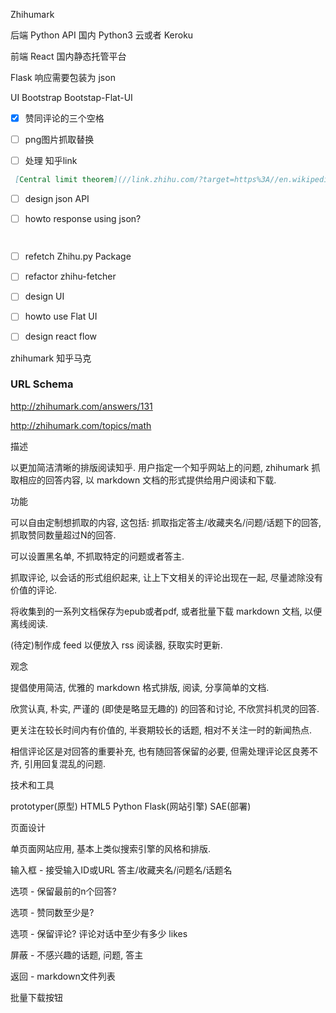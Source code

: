 



Zhihumark



后端 Python API 国内 Python3 云或者 Keroku

前端 React 国内静态托管平台

Flask 响应需要包装为 json

UI Bootstrap Bootstap-Flat-UI





- [x] 赞同评论的三个空格


- [ ] png图片抓取替换
- [ ] 处理 知乎link 



``` markdown
 [Central limit theorem](//link.zhihu.com/?target=https%3A//en.wikipedia.org/wiki/Central_limit_theorem) ）可知， ![S_n/\\sqrt{n}](//zhihu.com/equation?tex=S_n%2F%5Csqrt%7Bn%7D) 依分布收敛于一个正态分布。粗略来说 ![S_n](//zhihu.com/equation?tex=S_n) 大概是 ![\\sqrt{n}](//zhihu.com/equation?tex=%5Csqrt%7Bn%7D) 量级。而大偏差理论（ [Large deviations theory](//link.zhihu.com/?target=https%3A//en.wikipedia.org/wiki/Large_deviations_theory) ）研究的是 ![S_n](//zhihu.com/equation?tex=S_n) 处在n量级的概
```







- [ ] design json API
      
- [ ] howto response using json?
      
      ​
      
- [ ] refetch Zhihu.py Package
      
- [ ] refactor zhihu-fetcher
      
- [ ] design UI
      
- [ ] howto use Flat UI
      
- [ ] design react flow

zhihumark 知乎马克



### URL Schema

http://zhihumark.com/answers/131

http://zhihumark.com/topics/math











描述

以更加简洁清晰的排版阅读知乎. 用户指定一个知乎网站上的问题, zhihumark 抓取相应的回答内容, 以 markdown 文档的形式提供给用户阅读和下载.



功能

可以自由定制想抓取的内容, 这包括: 抓取指定答主/收藏夹名/问题/话题下的回答, 抓取赞同数量超过N的回答.

可以设置黑名单, 不抓取特定的问题或者答主.

抓取评论, 以会话的形式组织起来, 让上下文相关的评论出现在一起, 尽量滤除没有价值的评论.

将收集到的一系列文档保存为epub或者pdf, 或者批量下载 markdown 文档, 以便离线阅读.

(待定)制作成 feed 以便放入 rss 阅读器, 获取实时更新.



观念

提倡使用简洁, 优雅的 markdown 格式排版, 阅读, 分享简单的文档.

欣赏认真, 朴实, 严谨的 (即使是略显无趣的) 的回答和讨论, 不欣赏抖机灵的回答.

更关注在较长时间内有价值的, 半衰期较长的话题, 相对不关注一时的新闻热点.

相信评论区是对回答的重要补充, 也有随回答保留的必要, 但需处理评论区良莠不齐, 引用回复混乱的问题.



技术和工具

prototyper(原型) HTML5 Python Flask(网站引擎) SAE(部署)



页面设计

单页面网站应用, 基本上类似搜索引擎的风格和排版.

输入框 - 接受输入ID或URL 答主/收藏夹名/问题名/话题名

选项 - 保留最前的n个回答?

选项 - 赞同数至少是?

选项 - 保留评论? 评论对话中至少有多少 likes

屏蔽 - 不感兴趣的话题, 问题, 答主

返回 - markdown文件列表

批量下载按钮